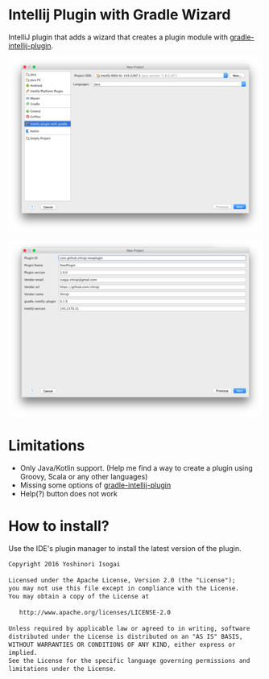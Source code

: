 # Intellij Plugin with Gradle Wizard

IntelliJ plugin that adds a wizard that creates a plugin module with [gradle-intellij-plugin](https://github.com/JetBrains/gradle-intellij-plugin).

![language](website/images/language.png)

![options](website/images/options.png)

# Limitations

* Only Java/Kotlin support. (Help me find a way to create a plugin using Groovy, Scala or any other languages)
* Missing some options of [gradle-intellij-plugin](https://github.com/JetBrains/gradle-intellij-plugin)
* Help(?) button does not work

# How to install?

Use the IDE's plugin manager to install the latest version of the plugin.

```
Copyright 2016 Yoshinori Isogai

Licensed under the Apache License, Version 2.0 (the "License");
you may not use this file except in compliance with the License.
You may obtain a copy of the License at

   http://www.apache.org/licenses/LICENSE-2.0

Unless required by applicable law or agreed to in writing, software
distributed under the License is distributed on an "AS IS" BASIS,
WITHOUT WARRANTIES OR CONDITIONS OF ANY KIND, either express or implied.
See the License for the specific language governing permissions and
limitations under the License.
```
